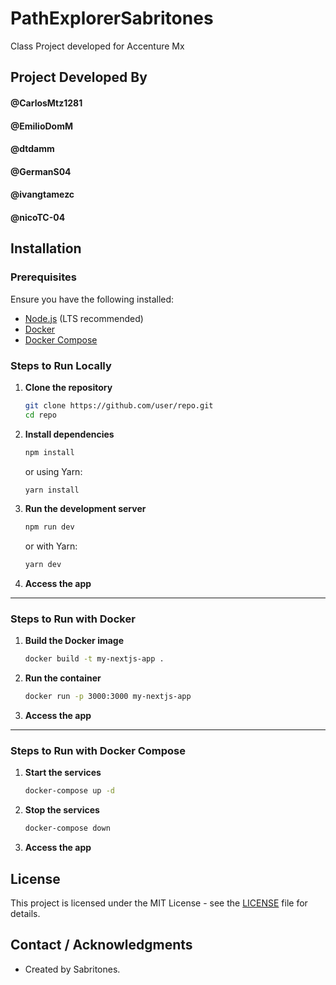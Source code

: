 # PathExplorerSabritones</br>

Class Project developed for Accenture Mx

## Project Developed By</br>

#### @CarlosMtz1281</br>
#### @EmilioDomM</br>
#### @dtdamm</br>
#### @GermanS04</br>
#### @ivangtamezc</br>
#### @nicoTC-04</br>

## Installation

### Prerequisites
Ensure you have the following installed:
- [Node.js](https://nodejs.org/) (LTS recommended)
- [Docker](https://www.docker.com/)
- [Docker Compose](https://docs.docker.com/compose/)

### Steps to Run Locally

1. **Clone the repository**  
   ```sh
   git clone https://github.com/user/repo.git
   cd repo
   ```

2. **Install dependencies**  
   ```sh
   npm install
   ```
   or using Yarn:
   ```sh
   yarn install
   ```

3. **Run the development server**  
   ```sh
   npm run dev
   ```
   or with Yarn:
   ```sh
   yarn dev
   ```

4. **Access the app** 

---

### Steps to Run with Docker

1. **Build the Docker image**  
   ```sh
   docker build -t my-nextjs-app .
   ```

2. **Run the container**  
   ```sh
   docker run -p 3000:3000 my-nextjs-app
   ```

3. **Access the app** 

---

### Steps to Run with Docker Compose

1. **Start the services**  
   ```sh
   docker-compose up -d
   ```

2. **Stop the services**  
   ```sh
   docker-compose down
   ```
3. **Access the app** 

## License
This project is licensed under the MIT License - see the [LICENSE](LICENSE) file for details.

## Contact / Acknowledgments
- Created by Sabritones.

